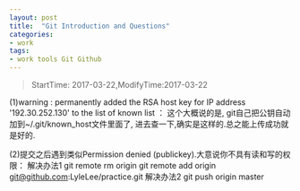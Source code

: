 ```yaml
---
layout: post
title:  "Git Introduction and Questions"
categories:
- work
tags:
- work tools Git Github
---
```


> StartTime: 2017-03-22,ModifyTime:2017-03-22

<!---more--->

(1)warning : permanently added the RSA host key for IP address '192.30.252.130' to the list of known list   ：
这个大概说的是, git自己把公钥自动加到~/.git/known_host文件里面了, 进去查一下,确实是这样的.总之能上传成功就是好的.

(2)提交之后遇到类似Permission denied (publickey).大意说你不具有读和写的权限：
解决办法1
git remote rm origin
git remote add origin git@github.com:LyleLee/practice.git
解决办法2
git push origin master
